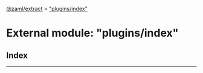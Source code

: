 [@zaml/extract](../README.md) > ["plugins/index"](../modules/_plugins_index_.md)

# External module: "plugins/index"

## Index

---

